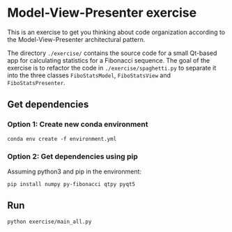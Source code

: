 # Model-View-Presenter exercise

This is an exercise to get you thinking about code organization according to the Model-View-Presenter architectural pattern.

The directory `./exercise/` contains the source code for a small Qt-based app for calculating statistics for a Fibonacci sequence. The goal of the exercise is to refactor the code in `./exercise/spaghetti.py` to separate it into the three classes `FiboStatsModel`, `FiboStatsView` and `FiboStatsPresenter`.

## Get dependencies

### Option 1: Create new conda environment

    conda env create -f environment.yml

### Option 2: Get dependencies using pip

Assuming python3 and pip in the environment:

    pip install numpy py-fibonacci qtpy pyqt5

## Run

    python exercise/main_all.py
